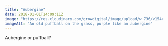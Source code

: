 ```yaml
---
title: "Aubergine"
date: 2018-01-01T14:09:11Z
image: "https://res.cloudinary.com/growdigital/image/upload/w_736/v1544046823/puffball-27659901879.jpg"
imageAlt: "An old puffball on the grass, purple like an aubergine"
---
```


Aubergine or puffball?
